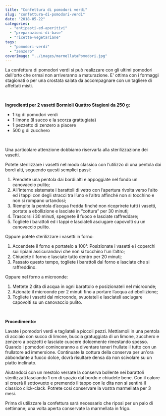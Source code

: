 ```yaml
---
title: "Confettura di pomodori verdi"
slug: "confettura-di-pomodori-verdi"
date: "2018-05-22"
categories: 
  - "antipasti-ed-aperitivi"
  - "preparazioni-di-base"
  - "ricette-vegetariane"
tags: 
  - "pomodori-verdi"
  - "zenzero"
coverImage: "../images/marmellataPomodori.jpg"
---
```


La confettura di pomodori verdi si può realizzare con gli ultimi pomodori dell'orto che ormai non arriveranno a maturazione. E' ottima con i formaggi stagionati o per una crostata salata da accompagnare con un tagliere di affettati misti.

 

**Ingredienti per 2 vasetti Bormioli Quattro Stagioni da 250 g:**

- 1 kg di pomodori verdi
- 1 limone (il succo e la scorza grattugiata)
- 1 pezzetto di zenzero a piacere
- 500 g di zucchero

 

Una particolare attenzione dobbiamo riservarla alla sterilizzazione dei vasetti.

Potete sterilizzare i vasetti nel modo classico con l’utilizzo di una pentola dai bordi alti, seguendo questi semplici passi:

1. Prendete una pentola dai bordi alti e appoggiate nel fondo un canovaccio pulito;
2. All'interno sistemate i barattoli di vetro con l’apertura rivolta verso l’alto ed i tappi con degli stracci tra l’uno e l’altro affinché non si tocchino e non si rompano urtandosi;
3. Riempite la pentola d’acqua fredda finché non ricoprirete tutti i vasetti, portate a ebollizione e lasciate in “cottura” per 30 minuti;
4. Trascorsi i 30 minuti, spegnete il fuoco e lasciate raffreddare;
5. Togliete i barattoli ed i tappi e lasciateli asciugare capovolti su un canovaccio pulito.

Oppure potete sterilizzare i vasetti in forno:

1. Accendete il forno e portatelo a 100°. Posizionate i vasetti e i coperchi sui ripiani assicurandovi che non si tocchino l’un l’altro;
2. Chiudete il forno e lasciate tutto dentro per 20 minuti;
3. Passato questo tempo, togliete i barattoli dal forno e lasciate che si raffreddino.

Oppure nel forno a microonde:

1. Mettete 2 dita di acqua in ogni barattolo e posizionateli nel microonde;
2. Azionate il microonde per 2 minuti fino a portare l’acqua ad ebollizione;
3. Togliete i vasetti dal microonde, svuotateli e lasciateli asciugare capovolti su un canovaccio pulito.

 

**Procedimento:**

Lavate i pomodori verdi e tagliateli a piccoli pezzi. Mettiamoli in una pentola di acciaio con succo di limone, buccia gratuggiata di un limone, zucchero e zenzero a pezzetti e lasciate cuocere dolcemente rimestando spesso. Quando i pomodori cominceranno a diventare teneri frullate il tutto con un frullatore ad immersione. Continuate la cottura della conserva per un'ora abbondante a fuoco dolce, dovrà risultare densa da non scivolare su un piatto inclinato.

Aiutandoci con un mestolo versate la conserva bollente nei barattoli sterilizzati lasciando 1 cm di spazio dal bordo e chiudete bene. Con il calore si creerà il sottovuoto e premendo il tappo con le dita non si sentirà il classico click-clack. Potrete così conservare la vostra marmellata per 3 mesi.

Prima di utilizzare la confettura sarà necessario che riposi per un paio di settimane; una volta aperta conservate la marmellata in frigo.

